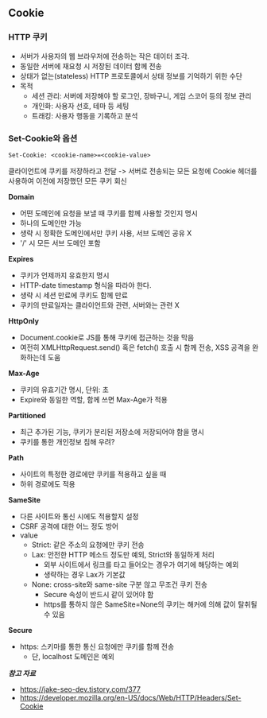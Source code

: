 ## Cookie

### HTTP 쿠키
- 서버가 사용자의 웹 브라우저에 전송하는 작은 데이터 조각.
- 동일한 서버에 재요청 시 저장된 데이터 함께 전송
- 상태가 없는(stateless) HTTP 프로토콜에서 상태 정보를 기억하기 위한 수단
- 목적
  - 세션 관리: 서버에 저장해야 할 로그인, 장바구니, 게임 스코어 등의 정보 관리
  - 개인화: 사용자 선호, 테마 등 세팅
  - 트래킹: 사용자 행동을 기록하고 분석

### Set-Cookie와 옵션
`Set-Cookie: <cookie-name>=<cookie-value>`

클라이언트에 쿠키를 저장하라고 전달 -> 서버로 전송되는 모든 요청에 Cookie 헤더를 사용하여 이전에 저장했던 모든 쿠키 회신

**Domain**
- 어떤 도메인에 요청을 보낼 때 쿠키를 함께 사용할 것인지 명시
- 하나의 도메인만 가능
- 생략 시 정확한 도메인에서만 쿠키 사용, 서브 도메인 공유 X
- '/' 시 모든 서브 도메인 포함

**Expires**
- 쿠키가 언제까지 유효한지 명시
- HTTP-date timestamp 형식을 따라야 한다.
- 생략 시 세션 만료에 쿠키도 함께 만료
- 쿠키의 만료일자는 클라이언트와 관련, 서버와는 관련 X

**HttpOnly**
- Document.cookie로 JS를 통해 쿠키에 접근하는 것을 막음
- 여전히 XMLHttpRequest.send() 혹은 fetch() 호출 시 함께 전송, XSS 공격을 완화하는데 도움

**Max-Age**
- 쿠키의 유효기간 명시, 단위: 초
- Expire와 동일한 역할, 함께 쓰면 Max-Age가 적용

**Partitioned**
- 최근 추가된 기능, 쿠키가 분리된 저장소에 저장되어야 함을 명시
- 쿠키를 통한 개인정보 침해 우려?

**Path**
- 사이트의 특정한 경로에만 쿠키를 적용하고 싶을 때
- 하위 경로에도 적용

**SameSite**
- 다른 사이트와 통신 시에도 적용할지 설정
- CSRF 공격에 대한 어느 정도 방어
- value
  - Strict: 같은 주소의 요청에만 쿠키 전송
  - Lax: 안전한 HTTP 메소드 정도만 예외, Strict와 동일하게 처리
    - 외부 사이트에서 링크를 타고 들어오는 경우가 여기에 해당하는 예외
    - 생략하는 경우 Lax가 기본값
  - None: cross-site와 same-site 구분 않고 무조건 쿠키 전송
    - Secure 속성이 반드시 같이 있어야 함
    - https를 통하지 않은 SameSite=None의 쿠키는 해커에 의해 값이 탈취될 수 있음

**Secure**
- https: 스키마를 통한 통신 요청에만 쿠키를 함께 전송
  - 단, localhost 도메인은 예외


***참고 자료***
- https://jake-seo-dev.tistory.com/377
- https://developer.mozilla.org/en-US/docs/Web/HTTP/Headers/Set-Cookie
